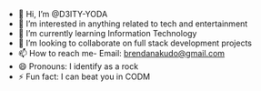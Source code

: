 - 👋 Hi, I’m @D3ITY-YODA
- 👀 I’m interested in anything related to tech and entertainment
- 🌱 I’m currently learning Information Technology
- 💞️ I’m looking to collaborate on full stack development projects
- 📫 How to reach me- Email: brendanakudo@gmail.com
- 😄 Pronouns: I identify as a rock
- ⚡ Fun fact: I can beat you in CODM

<!---
D3ITY-YODA/D3ITY-YODA is a ✨ special ✨ repository because its `README.md` (this file) appears on your GitHub profile.
You can click the Preview link to take a look at your changes.
--->

